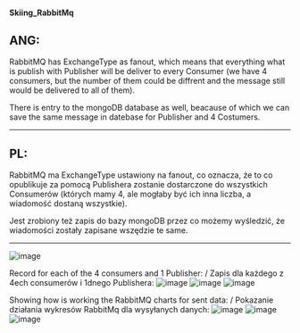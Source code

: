 #### Skiing_RabbitMq


## ANG:
RabbitMQ has ExchangeType as fanout, which means that everything what is publish with Publisher will be deliver to every Consumer (we have 4 consumers, but the number of them could be diffrent and the message still would be delivered to all of them).

There is entry to the mongoDB database as well, beacause of which we can save the same message in datebase for Publisher and 4 Costumers.

-------------------------------------------------------------------------------------------------------------------

## PL:
RabbitMQ ma ExchangeType ustawiony na fanout, co oznacza, że to co opublikuje za pomocą Publishera zostanie dostarczone do wszystkich Consumerów (których mamy 4, ale mogłaby być ich inna liczba, a wiadomość dostaną wszystkie).

Jest zrobiony też zapis do bazy mongoDB przez co możemy wyśledzić, że wiadomości zostały zapisane wszędzie te same.

-------------------------------------------------------------------------------------------------------------------
![image](https://user-images.githubusercontent.com/72659265/187655250-e38bca1d-a137-42f9-8675-d67dd753024b.png)

Record for each of the 4 consumers and 1 Publisher: / Zapis dla każdego z 4ech consumerów i 1dnego Publishera:
![image](https://user-images.githubusercontent.com/72659265/187655724-a5bf86b2-dfbb-4f25-96aa-532cfa00f67e.png)
![image](https://user-images.githubusercontent.com/72659265/187655805-f588be2d-682b-4800-9215-fa7f2f1b7559.png)
![image](https://user-images.githubusercontent.com/72659265/187655938-41c3f21d-d626-4476-94de-5d160cff5198.png)


Showing how is working the RabbitMQ charts for sent data:  /  Pokazanie działania wykresów RabbitMq dla wysyłanych danych:
![image](https://user-images.githubusercontent.com/72659265/187655004-28393608-4bc9-40cf-9807-b902f11fad0d.png)
![image](https://user-images.githubusercontent.com/72659265/187655076-796ce121-3492-4cdf-928e-f1d5e72ea8f4.png)
![image](https://user-images.githubusercontent.com/72659265/187655145-d83a60be-8324-40f6-9396-76f53a496584.png)
